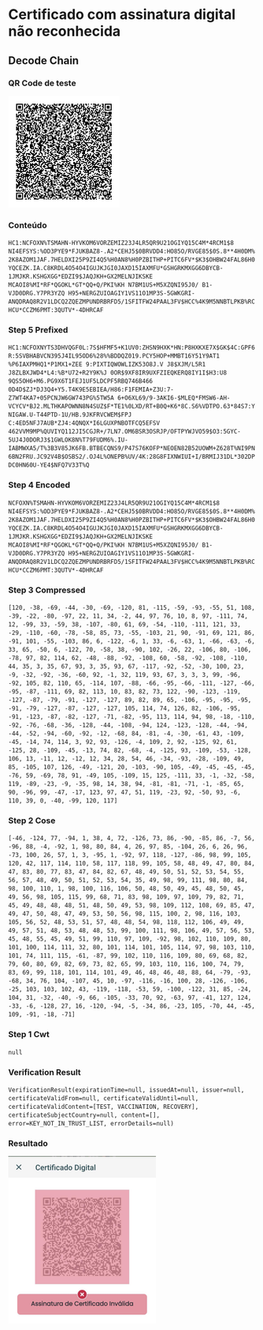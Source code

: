 # Certificado com assinatura digital não reconhecida

## Decode Chain

### QR Code de teste

![alt text](qr.png "2 - QR Code")

### Conteúdo

`HC1:NCFOXN%TSMAHN-HYVKOM6VORZEMIZ23J4LR5QR9U21OGIYQ15C4M*4RCM1$8 NI4EFSYS:%OD3PYE9*FJUKBAZ8-.A2*CEHJ5$0BRVDD4:HO85O/RVGE85$0S.8**4H0DM%2K8AZOM1JAF.7HELDXI25P9ZI4Q5%H0AN8%H0PZBITHP+PITC6FV*$K3$OHBW24FAL86H0YQCEZK.IA.C8KRDL4O54O4IGUJKJGI0JAXD15IAXMFU*GSHGRKMXGG6DBYCB-1JMJKR.KSHGXGG*EDZI9$JAQJKH+GX2MELNJIKSKE MCAOI8%MI*RF*QGOKL*GT*QQ+Q/PKI%KH N7BM1US+M5XZQNI95J0/ B1-VJD0DRG.Y7PR3YZQ H95+NERGZUIOAGIY1VS11O1MP3S-5GWKGRI- ANQDRAQ8R2V1LDCQ2ZQEZMPUNDRBRFD5/1SFITFW24PAAL3FV$HCC%4K9M5NNBTLPKB%RCHCU*CCZM6PMT:3QUTV*-4DHRCAF`

### Step 5 Prefixed

`HC1:NCFOXNYTS3DHVQGF0L:7S$HFMF5+K1UV0:ZHSN9HXK*HN:P8HXKXE7X$GK$4C:GPF6R:5SVBHABVCN395J4IL95OD6%28%%BDDQZ019.PCY5HOP+MMBT16Y51Y9AT1 %P6IAXPMHQ1*P1MX1+ZEE 9:PIXTIQWOWLIZK53O8J.V J8$XJM/L5R1  J8ZLBXJWD4*L4:%B*U72+R2Y9K%J 0OR$9XF8IR9UXFZIEQKERQ8IY1I$H3:U8 9QS5OH6+M6.PG9X6T1FEJ1UF5LDCPF5RBQ746B466 0D4D$ZJ*DJ3Q4+Y5.T4K9E5EBIEA/H86:F1FEMIA+Z3U:7-Z7WT4KA7+05PCNJW6GW743PG%5TW5A 6+O6XL69/9-3AKI6-$MLEQ*FMSW6-AH-VCYCV*BJ2.MLTHKAPOWNN8N4SUZ$F*TE1%0LXD/RT+B0Q+K6*8C.S6%VDTPO.63*84S7:YNIGAW.U-T44PTD-1U/HB.9JKFRVCWEM$FPJ C:4ED5NFJ7AUB*ZJ4:4QNQX*I6LGUXPNBOTFCQ5EFSV 462VVM9MP%QUVIYQ112JI5CGJR+/7LN7.OM6BSR3OSRJP/OFTPYWJVO59$O3:5GYC-5UJ4J0DORJ3$1GWLOK8N%T79FUDM6%.IU-IABMWXA5/T%3B3V85JK6FB.BTBECQNS9/P47S76KOFP*NEOEN82B52UOWM+Z628T%NI9PN6BN2FRU.JC92V4B$OSBS2/.OJ4L%ONEPB%UV/4K:28G8FIXNWIUI+I/BRMIJ31DL*302DPDC0HN60U-YE4$NFQ7V33T%Q`

### Step 4 Encoded

`NCFOXN%TSMAHN-HYVKOM6VORZEMIZ23J4LR5QR9U21OGIYQ15C4M*4RCM1$8 NI4EFSYS:%OD3PYE9*FJUKBAZ8-.A2*CEHJ5$0BRVDD4:HO85O/RVGE85$0S.8**4H0DM%2K8AZOM1JAF.7HELDXI25P9ZI4Q5%H0AN8%H0PZBITHP+PITC6FV*$K3$OHBW24FAL86H0YQCEZK.IA.C8KRDL4O54O4IGUJKJGI0JAXD15IAXMFU*GSHGRKMXGG6DBYCB-1JMJKR.KSHGXGG*EDZI9$JAQJKH+GX2MELNJIKSKE MCAOI8%MI*RF*QGOKL*GT*QQ+Q/PKI%KH N7BM1US+M5XZQNI95J0/ B1-VJD0DRG.Y7PR3YZQ H95+NERGZUIOAGIY1VS11O1MP3S-5GWKGRI- ANQDRAQ8R2V1LDCQ2ZQEZMPUNDRBRFD5/1SFITFW24PAAL3FV$HCC%4K9M5NNBTLPKB%RCHCU*CCZM6PMT:3QUTV*-4DHRCAF`

### Step 3 Compressed

`[120, -38, -69, -44, -30, -69, -120, 81, -115, -59, -93, -55, 51, 108, -39, -22, -80, -97, 22, 11, 34, -2, 44, 97, 76, 10, 8, 97, -111, 74, 12, -99, 33, -59, 38, -107, -80, 61, 69, -54, -110, -111, 121, 33, -29, -110, -60, -78, -58, 85, 73, -55, -103, 21, 90, -91, 69, 121, 86, -91, 101, -55, -103, 86, 6, -122, -6, 1, 33, -6, -63, 1, -66, -63, -6, 33, 65, -50, 6, -122, 70, -58, 38, -90, 102, -26, 22, -106, 80, -106, -78, 97, 82, 114, 62, -48, -88, -92, -108, 60, -58, -92, -108, -110, 44, 35, 3, 35, 67, 93, 3, 35, 93, 67, -117, -92, -52, -30, 100, 23, -9, -32, -92, -36, -60, 92, -1, 32, 119, 93, 67, 3, 3, 3, 99, -96, -92, 105, 82, 110, 65, -114, 107, -88, -66, -95, -66, -111, -127, -66, -95, -87, -111, 69, 82, 113, 10, 83, 82, 73, 122, -90, -123, -119, -127, -87, -79, -91, -127, -127, 89, 82, 89, 65, -106, -95, -95, -95, -91, -79, -127, -87, -127, -127, 105, 114, 74, 126, 82, -106, -95, -91, -123, -87, -82, -127, -71, -82, -95, 113, 114, 94, 98, -18, -110, -92, -76, -68, -36, -128, -44, -108, -94, 124, -123, -128, -44, -94, -44, -52, -94, -60, -92, -12, -68, 84, -81, -4, -30, -61, 43, -109, -45, -14, 74, 114, 3, 92, 93, -126, -4, 109, 2, 92, -125, 92, 61, -125, 28, -109, -45, -13, 74, 82, -68, -4, -125, 93, -109, -53, -128, 106, 13, -11, 12, -12, 12, 34, 28, 54, 46, -34, -93, -28, -109, 49, 85, -105, 107, 126, -49, -121, 20, -103, -90, 105, -49, -45, -45, -45, -76, 59, -69, 78, 91, -49, 105, -109, 15, 125, -111, 33, -1, -32, -58, 119, -89, -23, -9, -35, 98, 14, 38, 94, -81, -81, -71, -1, -85, 65, 90, -96, 99, -47, -17, 123, 97, 47, 51, 119, -23, 92, -50, 93, -6, 110, 39, 0, -40, -99, 120, 117]`

### Step 2 Cose

`[-46, -124, 77, -94, 1, 38, 4, 72, -126, 73, 86, -90, -85, 86, -7, 56, -96, 88, -4, -92, 1, 98, 80, 84, 4, 26, 97, 85, -104, 26, 6, 26, 96, -73, 100, 26, 57, 1, 3, -95, 1, -92, 97, 118, -127, -86, 98, 99, 105, 120, 42, 117, 114, 110, 58, 117, 118, 99, 105, 58, 48, 49, 47, 80, 84, 47, 83, 80, 77, 83, 47, 84, 82, 67, 48, 49, 50, 51, 52, 53, 54, 55, 56, 57, 48, 49, 50, 51, 52, 53, 54, 35, 49, 98, 99, 111, 98, 80, 84, 98, 100, 110, 1, 98, 100, 116, 106, 50, 48, 50, 49, 45, 48, 50, 45, 49, 56, 98, 105, 115, 99, 68, 71, 83, 98, 109, 97, 109, 79, 82, 71, 45, 49, 48, 48, 48, 51, 48, 50, 49, 53, 98, 109, 112, 108, 69, 85, 47, 49, 47, 50, 48, 47, 49, 53, 50, 56, 98, 115, 100, 2, 98, 116, 103, 105, 56, 52, 48, 53, 51, 57, 48, 48, 54, 98, 118, 112, 106, 49, 49, 49, 57, 51, 48, 53, 48, 48, 53, 99, 100, 111, 98, 106, 49, 57, 56, 53, 45, 48, 55, 45, 49, 51, 99, 110, 97, 109, -92, 98, 102, 110, 109, 80, 101, 100, 114, 111, 32, 80, 101, 114, 101, 105, 114, 97, 98, 103, 110, 101, 74, 111, 115, -61, -87, 99, 102, 110, 116, 109, 80, 69, 68, 82, 79, 60, 80, 69, 82, 69, 73, 82, 65, 99, 103, 110, 116, 100, 74, 79, 83, 69, 99, 118, 101, 114, 101, 49, 46, 48, 46, 48, 88, 64, -79, -93, -68, 34, 76, 104, -107, 45, 10, -97, -116, -16, 100, 28, -126, -106, -25, 103, 103, 102, 43, -119, -118, -53, 59, -100, -122, 31, 85, -24, 104, 31, -32, -40, -9, 66, -105, -33, 70, 92, -63, 97, -41, 127, 124, -33, -6, -128, 27, 16, -120, -94, -5, -34, 86, -23, 105, -70, 44, -45, 109, -91, -18, -71]`

### Step 1 Cwt

`null`

### Verification Result

`VerificationResult(expirationTime=null, issuedAt=null, issuer=null, certificateValidFrom=null, certificateValidUntil=null, certificateValidContent=[TEST, VACCINATION, RECOVERY], certificateSubjectCountry=null, content=[], error=KEY_NOT_IN_TRUST_LIST, errorDetails=null)`

### Resultado

![alt text](result.png "2 - Resultado")
